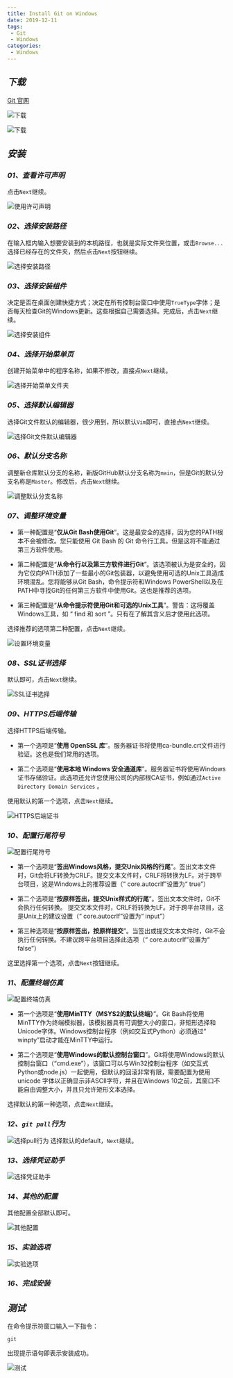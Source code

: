 ```yaml
---
title: Install Git on Windows
date: 2019-12-11
tags:
 - Git
 - Windows
categories:
 - Windows
---
```


## ***下载***

[Git 官网](https://git-scm.com/)

![下载](https://img-blog.csdnimg.cn/3bb28a6708b24d9ba545d9b4cd465f0c.png#pic_center)

![下载](https://img-blog.csdnimg.cn/489ae9003e324fb294e566d353492c85.png#pic_center)

## ***安装***

### ***01、查看许可声明***

点击`Next`继续。

![使用许可声明](https://img-blog.csdnimg.cn/eedd5d33fb7a4d2c925761310d548b2d.png#pic_center)

### ***02、选择安装路径***

在输入框内输入想要安装到的本机路径，也就是实际文件夹位置，或击`Browse...`选择已经存在的文件夹，然后点击`Next`按钮继续。

![选择安装路径](https://img-blog.csdnimg.cn/feddb8d3baf24805aeea26a349b03a24.png#pic_center)

### ***03、选择安装组件***

决定是否在桌面创建快捷方式；决定在所有控制台窗口中使用`TrueType`字体；是否每天检查Git的Windows更新。这些根据自己需要选择。完成后，点击`Next`继续。

![选择安装组件](https://img-blog.csdnimg.cn/864db8fd216144fc9bb668f7fc546386.png#pic_center)

### ***04、选择开始菜单页***

创建开始菜单中的程序名称，如果不修改，直接点`Next`继续。

![选择开始菜单文件夹](https://img-blog.csdnimg.cn/3c52fca2595749b290b681866ed6848c.png#pic_center)

### ***05、选择默认编辑器***

选择Git文件默认的编辑器，很少用到，所以默认`Vim`即可，直接点`Next`继续。

![选择Git文件默认编辑器](https://img-blog.csdnimg.cn/c5040c178c3f42b6addf8ccae546d0a5.png#pic_center)

### ***06、默认分支名称***

调整新仓库默认分支的名称，新版GitHub默认分支名称为`main`，但是Git的默认分支名称是`Master`。修改后，点击`Next`继续。

![调整默认分支名称](https://img-blog.csdnimg.cn/e684eec0e29048f2a935ca1540f14dae.png#pic_center)

### ***07、调整环境变量***

- 第一种配置是“**仅从Git Bash使用Git**”。这是最安全的选择，因为您的PATH根本不会被修改。您只能使用 Git Bash 的 Git 命令行工具。但是这将不能通过第三方软件使用。

- 第二种配置是“**从命令行以及第三方软件进行Git**”。该选项被认为是安全的，因为它仅向PATH添加了一些最小的Git包装器，以避免使用可选的Unix工具造成环境混乱。您将能够从Git Bash，命令提示符和Windows PowerShell以及在PATH中寻找Git的任何第三方软件中使用Git。这也是推荐的选项。

- 第三种配置是“**从命令提示符使用Git和可选的Unix工具**”。警告：这将覆盖Windows工具，如 “ find 和 sort ”。只有在了解其含义后才使用此选项。

选择推荐的选项第二种配置，点击`Next`继续。

![设置环境变量](https://img-blog.csdnimg.cn/1d45c3d8e06340c1b8273f4be63b8b30.png#pic_center)

### ***08、SSL证书选择***

默认即可，点击`Next`继续。

![SSL证书选择](https://img-blog.csdnimg.cn/b4f662b92d3749f19469657824b3f840.png#pic_center)

### ***09、HTTPS后端传输***

选择HTTPS后端传输。
- 第一个选项是“**使用 OpenSSL 库**”。服务器证书将使用ca-bundle.crt文件进行验证。这也是我们常用的选项。

- 第二个选项是“**使用本地 Windows 安全通道库**”。服务器证书将使用Windows证书存储验证。此选项还允许您使用公司的内部根CA证书，例如通过`Active Directory Domain Services` 。

使用默认的第一个选项，点击`Next`继续。

![HTTPS后端证书](https://img-blog.csdnimg.cn/6f967a64721a4d96a9684636da435650.png#pic_center)

### ***10、配置行尾符号***

![配置行尾符号](https://img-blog.csdnimg.cn/52b5e512d61b4244aad79d52ce4d8da5.png#pic_center)

- 第一个选项是“**签出Windows风格，提交Unix风格的行尾**”。签出文本文件时，Git会将LF转换为CRLF。提交文本文件时，CRLF将转换为LF。对于跨平台项目，这是Windows上的推荐设置（“ core.autocrlf”设置为“ true”）

- 第二个选项是“**按原样签出，提交Unix样式的行尾**”。签出文本文件时，Git不会执行任何转换。 提交文本文件时，CRLF将转换为LF。对于跨平台项目，这是Unix上的建议设置（“ core.autocrlf”设置为“ input”）

- 第三种选项是“**按原样签出，按原样提交**”。当签出或提交文本文件时，Git不会执行任何转换。不建议跨平台项目选择此选项（“ core.autocrlf”设置为“ false”）

这里选择第一个选项，点击`Next`按钮继续。

### ***11、配置终端仿真***

![配置终端仿真](https://img-blog.csdnimg.cn/41b247d3cbff4191a22938edbbf1cce5.png#pic_center)

- 第一个选项是“**使用MinTTY（MSYS2的默认终端）**”。Git Bash将使用MinTTY作为终端模拟器，该模拟器具有可调整大小的窗口，非矩形选择和Unicode字体。Windows控制台程序（例如交互式Python）必须通过“ winpty”启动才能在MinTTY中运行。

- 第二个选项是“**使用Windows的默认控制台窗口**”。Git将使用Windows的默认控制台窗口（“cmd.exe”），该窗口可以与Win32控制台程序（如交互式Python或node.js）一起使用，但默认的回滚非常有限，需要配置为使用unicode 字体以正确显示非ASCII字符，并且在Windows 10之前，其窗口不能自由调整大小，并且只允许矩形文本选择。

选择默认的第一种选项，点击`Next`继续。

### ***12、`git pull`行为***

![选择pull行为](https://img-blog.csdnimg.cn/308d85ecb66847b59a0e02749f4b9816.png#pic_center)
选择默认的default，`Next`继续。

### ***13、选择凭证助手***

![选择凭证助手](https://img-blog.csdnimg.cn/826d6414fc554ab79a89f55c29f8d70d.png#pic_center)

### ***14、其他的配置***

其他配置全部默认即可。

![其他配置](https://img-blog.csdnimg.cn/a351ad3eff274f9f8da031a9c87cf1b5.png#pic_center)

### ***15、实验选项***

![实验选项](https://img-blog.csdnimg.cn/b0c1fedf4d51453bae05735213df2b13.png#pic_center)

### ***16、完成安装***

## ***测试***

在命令提示符窗口输入一下指令：

```shell
git
```

出现提示语句即表示安装成功。

![测试](https://img-blog.csdnimg.cn/c8baa936e9fe4692921594cf001d1d05.png#pic_center)
